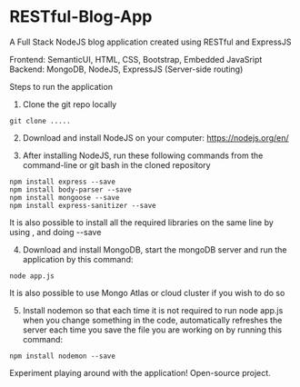 # RESTful-Blog-App

A Full Stack NodeJS blog application created using RESTful and ExpressJS

Frontend: SemanticUI, HTML, CSS, Bootstrap, Embedded JavaSript
Backend: MongoDB, NodeJS, ExpressJS (Server-side routing)

Steps to run the application

1) Clone the git repo locally

```
git clone .....
```

2) Download and install NodeJS on your computer: https://nodejs.org/en/

3) After installing NodeJS, run these following commands from the command-line or git bash in the cloned repository

```
npm install express --save
npm install body-parser --save
npm install mongoose --save
npm install express-sanitizer --save
```

It is also possible to install all the required libraries on the same line by using , and doing --save

4) Download and install MongoDB, start the mongoDB server and run the application by this command: 

```node app.js```

It is also possible to use Mongo Atlas or cloud cluster if you wish to do so

5) Install nodemon so that each time it is not required to run node app.js when you change something in the code, automatically refreshes the server each time you save the file you are working on by running this command: 

```npm install nodemon --save```

Experiment playing around with the application! Open-source project.
